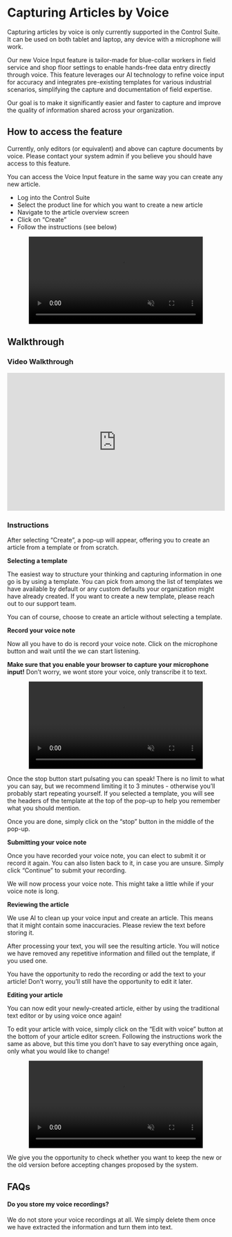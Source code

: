 # Capturing Articles by Voice

Capturing articles by voice is only currently supported in the Control Suite. It can be used on both tablet and laptop, any device with a microphone will work.

Our new Voice Input feature is tailor-made for blue-collar workers in field service and shop floor settings to enable hands-free data entry directly through voice. This feature leverages our AI technology to refine voice input for accuracy and integrates pre-existing templates for various industrial scenarios, simplifying the capture and documentation of field expertise. 

Our goal is to make it significantly easier and faster to capture and improve the quality of information shared across your organization.

## How to access the feature

Currently, only editors (or equivalent) and above can capture documents by voice. Please contact your system admin if you believe you should have access to this feature.

You can access the Voice Input feature in the same way you can create any new article.
- Log into the Control Suite
- Select the product line for which you want to create a new article
- Navigate to the article overview screen
- Click on “Create”
- Follow the instructions (see below)

<div style="display: flex; justify-content: center; align-items: center;">
    <video width="80%" autoplay muted>
        <source src="https://i.imgur.com/pBQokKs.mp4" type="video/mp4">
    </video>
</div>

## Walkthrough

### Video Walkthrough

<div style="position: relative; padding-bottom: 63.23185011709602%; height: 0;"><iframe src="https://www.loom.com/embed/7c74e263f8164e6c9107860419c4d4f7?sid=718634ae-1b23-4c65-86c4-73ed101c4182" frameborder="0" webkitallowfullscreen mozallowfullscreen allowfullscreen style="position: absolute; top: 0; left: 0; width: 100%; height: 100%;"></iframe></div>

### Instructions

After selecting “Create”, a pop-up will appear, offering you to create an article from a template or from scratch.

**Selecting a template**

The easiest way to structure your thinking and capturing information in one go is by using a template. You can pick from among the list of templates we have available by default or any custom defaults your organization might have already created. If you want to create a new template, please reach out to our support team.

You can of course, choose to create an article without selecting a template.

**Record your voice note**

Now all you have to do is record your voice note. Click on the microphone button and wait until the we can start listening. 

**Make sure that you enable your browser to capture your microphone input!** Don’t worry, we wont store your voice, only transcribe it to text.

<div style="display: flex; justify-content: center; align-items: center;">
    <video width="80%" autoplay muted>
        <source src="https://i.imgur.com/0kjOvf5.mp4" type="video/mp4">
    </video>
</div>

Once the stop button start pulsating you can speak! There is no limit to what you can say, but we recommend limiting it to 3 minutes - otherwise you’ll probably start repeating yourself. If you selected a template, you will see the headers of the template at the top of the pop-up to help you remember what you should mention.

Once you are done, simply click on the “stop” button in the middle of the pop-up.

**Submitting your voice note**

Once you have recorded your voice note, you can elect to submit it or record it again. You can also listen back to it, in case you are unsure. Simply click “Continue” to submit your recording.

We will now process your voice note. This might take a little while if your voice note is long. 

**Reviewing the article**

We use AI to clean up your voice input and create an article. This means that it might contain some inaccuracies. Please review the text before storing it.

After processing your text, you will see the resulting article. You will notice we have removed any repetitive information and filled out the template, if you used one. 

You have the opportunity to redo the recording or add the text to your article! Don’t worry, you’ll still have the opportunity to edit it later.

**Editing your article**

You can now edit your newly-created article, either by using the traditional text editor or by using voice once again!

To edit your article with voice, simply click on the “Edit with voice” button at the bottom of your article editor screen. Following the instructions work the same as above, but this time you don’t have to say everything once again, only what you would like to change!

<div style="display: flex; justify-content: center; align-items: center;">
    <video width="80%" autoplay muted>
        <source src="https://i.imgur.com/4Xs8yzE.mp4" type="video/mp4">
    </video>
</div>

We give you the opportunity to check whether you want to keep the new or the old version before accepting changes proposed by the system.

## FAQs

#### Do you store my voice recordings? 

We do not store your voice recordings at all. We simply delete them once we have extracted the information and turn them into text.